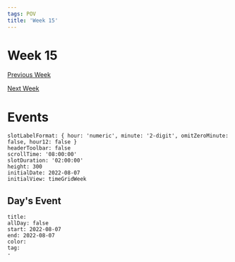 ```yaml
---
tags: POV
title: 'Week 15'
---
```


# Week 15

[Previous Week](2022-W32)

[Next Week](2022-W34)

# Events

```itinerary
slotLabelFormat: { hour: 'numeric', minute: '2-digit', omitZeroMinute: false, hour12: false }
headerToolbar: false
scrollTime: '08:00:00'
slotDuration: '02:00:00'
height: 300
initialDate: 2022-08-07
initialView: timeGridWeek
```

## Day's Event

```itinerary-event
title: 
allDay: false
start: 2022-08-07
end: 2022-08-07
color: 
tag:
- 
```

